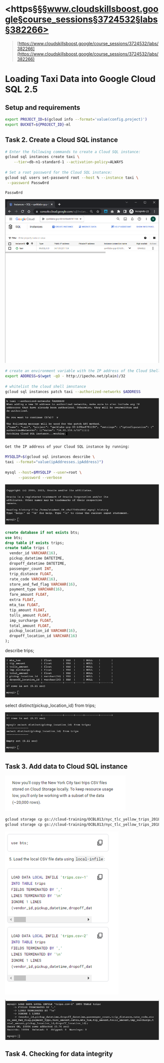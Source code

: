 # <https§§§www.cloudskillsboost.google§course_sessions§3724532§labs§382266>

> [https://www.cloudskillsboost.google/course_sessions/3724532/labs/382266](https://www.cloudskillsboost.google/course_sessions/3724532/labs/382266)

# Loading Taxi Data into Google Cloud SQL 2.5


## Setup and requirements

```bash
export PROJECT_ID=$(gcloud info --format='value(config.project)')
export BUCKET=${PROJECT_ID}-ml
```


## Task 2. Create a Cloud SQL instance

```bash
# Enter the following commands to create a Cloud SQL instance:
gcloud sql instances create taxi \
    --tier=db-n1-standard-1 --activation-policy=ALWAYS

# Set a root password for the Cloud SQL instance:
gcloud sql users set-password root --host % --instance taxi \
 --password Passw0rd
```

`Passw0rd`


 ![1687877359421.png](./1687877359421.png)

```bash
# create an environment variable with the IP address of the Cloud Shell:
export ADDRESS=$(wget -qO - http://ipecho.net/plain)/32

# whitelist the cloud shell imnstance
gcloud sql instances patch taxi --authorized-networks $ADDRESS
```




 ![1687877479581.png](./1687877479581.png)



```bash
Get the IP address of your Cloud SQL instance by running:

MYSQLIP=$(gcloud sql instances describe \
taxi --format="value(ipAddresses.ipAddress)")

mysql --host=$MYSQLIP --user=root \
      --password --verbose
```




 ![1687877538170.png](./1687877538170.png)



```sql
create database if not exists bts;
use bts;
drop table if exists trips;
create table trips (
  vendor_id VARCHAR(16),
  pickup_datetime DATETIME,
  dropoff_datetime DATETIME,
  passenger_count INT,
  trip_distance FLOAT,
  rate_code VARCHAR(16),
  store_and_fwd_flag VARCHAR(16),
  payment_type VARCHAR(16),
  fare_amount FLOAT,
  extra FLOAT,
  mta_tax FLOAT,
  tip_amount FLOAT,
  tolls_amount FLOAT,
  imp_surcharge FLOAT,
  total_amount FLOAT,
  pickup_location_id VARCHAR(16),
  dropoff_location_id VARCHAR(16)
);
```

describe trips;

 ![1687877589081.png](./1687877589081.png)

select distinct(pickup_location_id) from trips;

 ![1687877604727.png](./1687877604727.png)



## Task 3. Add data to Cloud SQL instance

 ![1687877625144.png](./1687877625144.png)



```bash
gcloud storage cp gs://cloud-training/OCBL013/nyc_tlc_yellow_trips_2018_subset_1.csv trips.csv-1
gcloud storage cp gs://cloud-training/OCBL013/nyc_tlc_yellow_trips_2018_subset_2.csv trips.csv-2
```


 ![1687877767796.png](./1687877767796.png)



 ![1687877786254.png](./1687877786254.png)




## Task 4. Checking for data integrity
